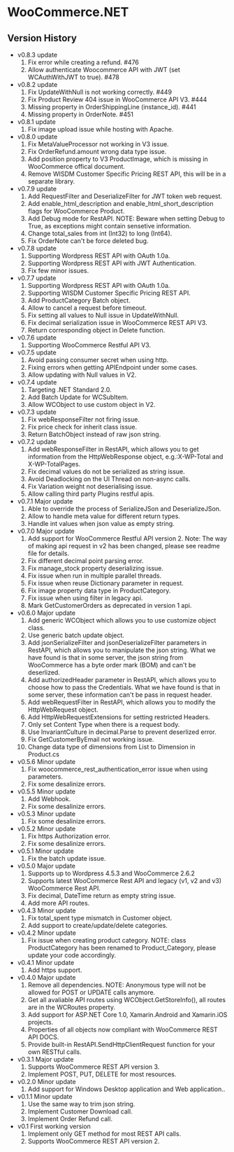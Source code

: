 ﻿WooCommerce.NET
======================

Version History
-------------------
* v0.8.3 update
  1. Fix error while creating a refund. #476
  2. Allow authenticate Woocommerce API with JWT (set WCAuthWithJWT to true). #478
* v0.8.2 update
  1. Fix UpdateWithNull is not working correctly. #449
  2. Fix Product Review 404 issue in WooCommerce API V3. #444
  3. Missing property in OrderShippingLine (instance_id). #441
  4. Missing property in OrderNote. #451
* v0.8.1 update
  1. Fix image upload issue while hosting with Apache.
* v0.8.0 update
  1. Fix MetaValueProcessor not working in V3 issue.
  2. Fix OrderRefund.amount wrong data type issue.
  3. Add position property to V3 ProductImage, which is missing in WooCommerce offical document.
  4. Remove WISDM Customer Specific Pricing REST API, this will be in a separate library.
* v0.7.9 update
  1. Add RequestFilter and DeserializeFilter for JWT token web request.
  2. Add enable_html_description and enable_html_short_description flags for WooCommerce Product.
  3. Add Debug mode for RestAPI. NOTE: Beware when setting Debug to True, as exceptions might contain sensetive information.
  4. Change total_sales from int (Int32) to long (Int64).
  5. Fix OrderNote can't be force deleted bug.
* v0.7.8 update
  1. Supporting Wordpress REST API with OAuth 1.0a.
  2. Supporting Wordpress REST API with JWT Authentication.
  3. Fix few minor issues.
* v0.7.7 update
  1. Supporting Wordpress REST API with OAuth 1.0a.
  2. Supporting WISDM Customer Specific Pricing REST API.
  3. Add ProductCategory Batch object.
  4. Allow to cancel a request before timeout.
  5. Fix setting all values to Null issue in UpdateWithNull.
  6. Fix decimal serialization issue in WooCommerce REST API V3.
  7. Return corresponding object in Delete function.
* v0.7.6 update
  1. Supporting WooCommerce Restful API V3.
* v0.7.5 update
  1. Avoid passing consumer secret when using http.
  2. Fixing errors when getting APIEndpoint under some cases.
  3. Allow updating with Null values in V2.
* v0.7.4 update
  1. Targeting .NET Standard 2.0.
  2. Add Batch Update for WCSubItem.
  3. Allow WCObject to use custom object in V2.
* v0.7.3 update
  1. Fix webResponseFilter not firing issue.
  2. Fix price check for inherit class issue.
  3. Return BatchObject instead of raw json string.
* v0.7.2 update
  1. Add webResponseFilter in RestAPI, which allows you to get information from the HttpWebResponse object, e.g.:X-WP-Total and X-WP-TotalPages.
  2. Fix decimal values do not be serialized as string issue.
  3. Avoid Deadlocking on the UI Thread on non-async calls.
  4. Fix Variation weight not deserialising issue.
  5. Allow calling third party Plugins restful apis.
* v0.7.1 Major update
  1. Able to override the process of SerializeJSon and DeserializeJSon.
  2. Allow to handle meta value for different return types.
  3. Handle int values when json value as empty string.
* v0.7.0 Major update
  1. Add support for WooCommerce Restful API version 2. Note: The way of making api request in v2 has been changed, please see readme file for details.
  2. Fix different decimal point parsing error.
  3. Fix manage_stock property deserializing issue.
  4. Fix issue when run in multiple parallel threads.
  5. Fix issue when reuse Dictionary parameter in request.
  6. Fix image property data type in ProductCategory.
  7. Fix issue when using filter in legacy api.
  8. Mark GetCustomerOrders as deprecated in version 1 api.
* v0.6.0 Major update
  1. Add generic WCObject which allows you to use customize object class.
  2. Use generic batch update object.
  3. Add jsonSerializeFilter and jsonDeserializeFilter parameters in RestAPI, which allows you to manipulate the json string. What we have found is that in some server, the json string from WooCommerce has a byte order mark (BOM) and can't be deserlized.
  4. Add authorizedHeader parameter in RestAPI, which allows you to choose how to pass the Credentials. What we have found is that in some server, these information can't be pass in request header.
  5. Add webRequestFilter in RestAPI, which allows you to modify the HttpWebRequest object.
  6. Add HttpWebRequestExtensions for setting restricted Headers.
  7. Only set Content Type when there is a request body.
  8. Use InvariantCulture in decimal.Parse to prevent deserlized error.
  9. Fix GetCustomerByEmail not working issue.
  10. Change data type of dimensions from List<Dimension> to Dimension in Product.cs
* v0.5.6 Minor update
  1. Fix woocommerce_rest_authentication_error issue when using parameters.
  2. Fix some desalinize errors.
* v0.5.5 Minor update
  1. Add Webhook.
  2. Fix some desalinize errors.
* v0.5.3 Minor update
  1. Fix some desalinize errors.
* v0.5.2 Minor update
  1. Fix https Authorization error.
  2. Fix some desalinize errors.
* v0.5.1 Minor update
  1. Fix the batch update issue.
* v0.5.0 Major update
  1. Supports up to Wordpress 4.5.3 and WooCommerce 2.6.2
  2. Supports latest WooCommerce Rest API and legacy (v1, v2 and v3) WooCommerce Rest API.
  3. Fix decimal, DateTime return as empty string issue.
  4. Add more API routes.
* v0.4.3 Minor update
  1. Fix total_spent type mismatch in Customer object.
  2. Add support to create/update/delete categories.
* v0.4.2 Minor update
  1. Fix issue when creating product category. NOTE: class ProductCategory has been renamed to Product_Category, please update your code accordingly.
* v0.4.1 Minor update
  1. Add https support.
* v0.4.0 Major update
  1. Remove all dependencies. NOTE: Anonymous type will not be allowed for POST or UPDATE calls anymore.
  2. Get all avaliable API routes using WCObject.GetStoreInfo(), all routes are in the WCRoutes property.
  3. Add support for ASP.NET Core 1.0, Xamarin.Android and Xamarin.iOS projects.
  4. Properties of all objects now compliant with WooCommerce REST API DOCS.
  5. Provide built-in RestAPI.SendHttpClientRequest function for your own RESTful calls.
* v0.3.1 Major update
  1. Supports WooCommerce REST API version 3.
  2. Implement POST, PUT, DELETE for most resources.
* v0.2.0 Minor update
  1. Add support for Windows Desktop application and Web application..
* v0.1.1 Minor update
  1. Use the same way to trim json string.
  2. Implement Customer Download call.
  3. Implement Order Refund call.
* v0.1 First working version
  1. Implement only GET method for most REST API calls.
  2. Supports WooCommerce REST API version 2.
